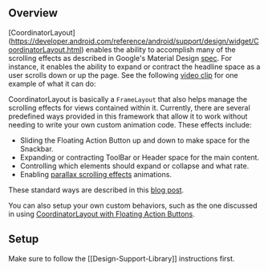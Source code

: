 ## Overview

[CoordinatorLayout] 
(https://developer.android.com/reference/android/support/design/widget/CoordinatorLayout.html) enables the ability to accomplish many of the scrolling effects as described in Google's Material Design [spec](http://www.google.com/design/spec/patterns/scrolling-techniques.html).  For instance, it enables the ability to expand or contract the headline space as a user scrolls down or up the page.   See the following <a href="http://material-design.storage.googleapis.com/publish/material_v_4/material_ext_publish/0B6Okdz75tqQsV09qdnY1WkRLTmM/patterns-scrolling-techniques-flexible_space_xhdpi_003.mp4">video clip</a> for one example of what it can do:

CoordinatorLayout is basically a `FrameLayout` that also helps manage the scrolling effects for views contained within it.  Currently, there are several predefined ways provided in this framework that allow it to work without needing to write your own custom animation code.  These effects include:

* Sliding the Floating Action Button up and down to make space for the Snackbar.
* Expanding or contracting ToolBar or Header space for the main content.
* Controlling which elements should expand or collapse and what rate.  
* Enabling [parallax scrolling effects](https://ihatetomatoes.net/demos/parallax-scroll-effect/) animations.

These standard ways are described in this [blog post](http://android-developers.blogspot.com/2015/05/android-design-support-library.html).

You can also setup your own custom behaviors, such as the one discussed in using [CoordinatorLayout with Floating Action Buttons](http://guides.codepath.com/android/Floating-Action-Buttons#using-coordinatorlayout).

## Setup

Make sure to follow the [[Design-Support-Library]] instructions first.

